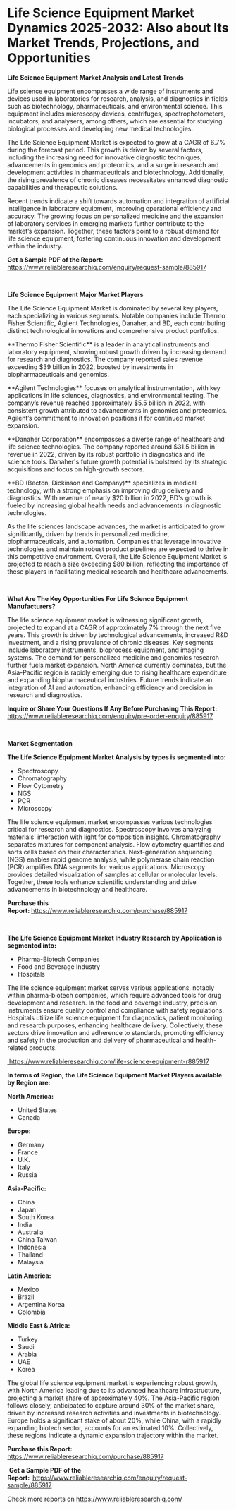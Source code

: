 <p><h1>Life Science Equipment Market Dynamics 2025-2032: Also about Its Market Trends, Projections, and Opportunities</h1></p><p><strong>Life Science Equipment Market Analysis and Latest Trends</strong></p>
<p><p>Life science equipment encompasses a wide range of instruments and devices used in laboratories for research, analysis, and diagnostics in fields such as biotechnology, pharmaceuticals, and environmental science. This equipment includes microscopy devices, centrifuges, spectrophotometers, incubators, and analysers, among others, which are essential for studying biological processes and developing new medical technologies.</p><p>The Life Science Equipment Market is expected to grow at a CAGR of 6.7% during the forecast period. This growth is driven by several factors, including the increasing need for innovative diagnostic techniques, advancements in genomics and proteomics, and a surge in research and development activities in pharmaceuticals and biotechnology. Additionally, the rising prevalence of chronic diseases necessitates enhanced diagnostic capabilities and therapeutic solutions. </p><p>Recent trends indicate a shift towards automation and integration of artificial intelligence in laboratory equipment, improving operational efficiency and accuracy. The growing focus on personalized medicine and the expansion of laboratory services in emerging markets further contribute to the market’s expansion. Together, these factors point to a robust demand for life science equipment, fostering continuous innovation and development within the industry.</p></p>
<p><strong>Get a Sample PDF of the Report:&nbsp;</strong> <a href="https://www.reliableresearchiq.com/enquiry/request-sample/885917?utm_campaign=1906&utm_medium=2&utm_source=Github&utm_content=ia&utm_term=20022025&utm_id=life-science-equipment">https://www.reliableresearchiq.com/enquiry/request-sample/885917</a></p>
<p>&nbsp;</p>
<p><strong>Life Science Equipment Major Market Players</strong></p>
<p><p>The Life Science Equipment Market is dominated by several key players, each specializing in various segments. Notable companies include Thermo Fisher Scientific, Agilent Technologies, Danaher, and BD, each contributing distinct technological innovations and comprehensive product portfolios.</p><p>**Thermo Fisher Scientific** is a leader in analytical instruments and laboratory equipment, showing robust growth driven by increasing demand for research and diagnostics. The company reported sales revenue exceeding $39 billion in 2022, boosted by investments in biopharmaceuticals and genomics.</p><p>**Agilent Technologies** focuses on analytical instrumentation, with key applications in life sciences, diagnostics, and environmental testing. The company’s revenue reached approximately $5.5 billion in 2022, with consistent growth attributed to advancements in genomics and proteomics. Agilent’s commitment to innovation positions it for continued market expansion.</p><p>**Danaher Corporation** encompasses a diverse range of healthcare and life science technologies. The company reported around $31.5 billion in revenue in 2022, driven by its robust portfolio in diagnostics and life science tools. Danaher's future growth potential is bolstered by its strategic acquisitions and focus on high-growth sectors.</p><p>**BD (Becton, Dickinson and Company)** specializes in medical technology, with a strong emphasis on improving drug delivery and diagnostics. With revenue of nearly $20 billion in 2022, BD's growth is fueled by increasing global health needs and advancements in diagnostic technologies.</p><p>As the life sciences landscape advances, the market is anticipated to grow significantly, driven by trends in personalized medicine, biopharmaceuticals, and automation. Companies that leverage innovative technologies and maintain robust product pipelines are expected to thrive in this competitive environment. Overall, the Life Science Equipment Market is projected to reach a size exceeding $80 billion, reflecting the importance of these players in facilitating medical research and healthcare advancements.</p></p>
<p>&nbsp;</p>
<p><strong>What Are The Key Opportunities For Life Science Equipment Manufacturers?</strong></p>
<p><p>The life science equipment market is witnessing significant growth, projected to expand at a CAGR of approximately 7% through the next five years. This growth is driven by technological advancements, increased R&D investment, and a rising prevalence of chronic diseases. Key segments include laboratory instruments, bioprocess equipment, and imaging systems. The demand for personalized medicine and genomics research further fuels market expansion. North America currently dominates, but the Asia-Pacific region is rapidly emerging due to rising healthcare expenditure and expanding biopharmaceutical industries. Future trends indicate an integration of AI and automation, enhancing efficiency and precision in research and diagnostics.</p></p>
<p><strong>Inquire or Share Your Questions If Any Before Purchasing This Report:</strong> <a href="https://www.reliableresearchiq.com/enquiry/pre-order-enquiry/885917?utm_campaign=1906&utm_medium=2&utm_source=Github&utm_content=ia&utm_term=20022025&utm_id=life-science-equipment">https://www.reliableresearchiq.com/enquiry/pre-order-enquiry/885917</a></p>
<p>&nbsp;</p>
<p><strong>Market Segmentation</strong></p>
<p><strong>The Life Science Equipment Market Analysis by types is segmented into:</strong></p>
<p><ul><li>Spectroscopy</li><li>Chromatography</li><li>Flow Cytometry</li><li>NGS</li><li>PCR</li><li>Microscopy</li></ul></p>
<p><p>The life science equipment market encompasses various technologies critical for research and diagnostics. Spectroscopy involves analyzing materials' interaction with light for composition insights. Chromatography separates mixtures for component analysis. Flow cytometry quantifies and sorts cells based on their characteristics. Next-generation sequencing (NGS) enables rapid genome analysis, while polymerase chain reaction (PCR) amplifies DNA segments for various applications. Microscopy provides detailed visualization of samples at cellular or molecular levels. Together, these tools enhance scientific understanding and drive advancements in biotechnology and healthcare.</p></p>
<p><strong>Purchase this Report:&nbsp;</strong><a href="https://www.reliableresearchiq.com/purchase/885917?utm_campaign=1906&utm_medium=2&utm_source=Github&utm_content=ia&utm_term=20022025&utm_id=life-science-equipment">https://www.reliableresearchiq.com/purchase/885917</a></p>
<p>&nbsp;</p>
<p><strong>The Life Science Equipment Market Industry Research by Application is segmented into:</strong></p>
<p><ul><li>Pharma-Biotech Companies</li><li>Food and Beverage Industry</li><li>Hospitals</li></ul></p>
<p><p>The life science equipment market serves various applications, notably within pharma-biotech companies, which require advanced tools for drug development and research. In the food and beverage industry, precision instruments ensure quality control and compliance with safety regulations. Hospitals utilize life science equipment for diagnostics, patient monitoring, and research purposes, enhancing healthcare delivery. Collectively, these sectors drive innovation and adherence to standards, promoting efficiency and safety in the production and delivery of pharmaceutical and health-related products.</p></p>
<p><a href="https://www.reliableresearchiq.com/life-science-equipment-r885917?utm_campaign=1906&utm_medium=2&utm_source=Github&utm_content=ia&utm_term=20022025&utm_id=life-science-equipment">&nbsp;https://www.reliableresearchiq.com/life-science-equipment-r885917</a></p>
<p><strong>In terms of Region, the Life Science Equipment Market Players available by Region are:</strong></p>
<p>
    <p> <strong> North America: </strong>
        <ul>
            <li>United States</li>
            <li>Canada</li>
        </ul>
        </p> 
    <p> <strong> Europe: </strong>
        <ul>
            <li>Germany</li>
            <li>France</li>
            <li>U.K.</li>
            <li>Italy</li>
            <li>Russia</li>
        </ul>
        </p> 
    <p> <strong> Asia-Pacific: </strong>
        <ul>
            <li>China</li>
            <li>Japan</li>
            <li>South Korea</li>
            <li>India</li>
            <li>Australia</li>
            <li>China Taiwan</li>
            <li>Indonesia</li>
            <li>Thailand</li>
            <li>Malaysia</li>
        </ul>
        </p> 
    <p> <strong> Latin America: </strong>
        <ul>
            <li>Mexico</li>
            <li>Brazil</li>
            <li>Argentina Korea</li>
            <li>Colombia</li>
        </ul>
        </p> 
    <p> <strong> Middle East & Africa: </strong>
        <ul>
            <li>Turkey</li>
            <li>Saudi</li>
            <li>Arabia</li>
            <li>UAE</li>
            <li>Korea</li>
        </ul>
    </p>
    </p>
<p><p>The global life science equipment market is experiencing robust growth, with North America leading due to its advanced healthcare infrastructure, projecting a market share of approximately 40%. The Asia-Pacific region follows closely, anticipated to capture around 30% of the market share, driven by increased research activities and investments in biotechnology. Europe holds a significant stake of about 20%, while China, with a rapidly expanding biotech sector, accounts for an estimated 10%. Collectively, these regions indicate a dynamic expansion trajectory within the market.</p></p>
<p><strong>Purchase this Report: </strong><a href="https://www.reliableresearchiq.com/purchase/885917?utm_campaign=1906&utm_medium=2&utm_source=Github&utm_content=ia&utm_term=20022025&utm_id=life-science-equipment">https://www.reliableresearchiq.com/purchase/885917</a></p>
<p>&nbsp;<strong>Get a Sample PDF of the Report:&nbsp;&nbsp;</strong><a href="https://www.reliableresearchiq.com/enquiry/request-sample/885917?utm_campaign=1906&utm_medium=2&utm_source=Github&utm_content=ia&utm_term=20022025&utm_id=life-science-equipment">https://www.reliableresearchiq.com/enquiry/request-sample/885917</a></p>
<p><strong></strong></p>
<p>Check more reports on <a href="https://www.reliableresearchiq.com/?utm_campaign=1906&utm_medium=2&utm_source=Github&utm_content=ia&utm_term=20022025&utm_id=life-science-equipment">https://www.reliableresearchiq.com/</a></p>